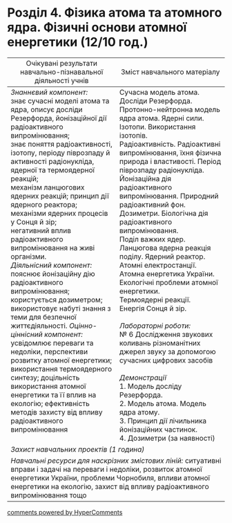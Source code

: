 <div id="hypercomments_widget" class="js-hypercomments-widget invisible"></div>

# Розділ 4. Фізика атома та атомного ядра. Фізичні основи атомної енергетики (12/10 год.)

<table>
  <tr>
    <td width="50%" align="center">Очікувані результати навчально-пізнавальної діяльності учнів</td>
    <td width="50%" align="center">Зміст навчального матеріалу</td>
  </tr>
<tbody>
  <tr>
    <td width="50%" style="vertical-align:top !important;">
      <i>Знаннєвий компонент:</i><br>
      знає сучасні моделі атома та ядра, описує досліди Резерфорда, йонізаційної дії радіоактивного випромінювання; <br>
      знає поняття радіоактивності, ізотопу, періоду піврозпаду й активності радіонукліда, ядерної та термоядерної реакцій; <br>
      механізм ланцюгових ядерних реакцій; принцип дії ядерного реактора; механізми ядерних процесів у Сонця й зір; <br>
      негативний вплив радіоактивного випромінювання на живі організми. <br>
      <i>Діяльнісний компонент:</i><br>
      пояснює йонізаційну дію радіоактивного випромінювання; користується дозиметром; використовує набуті знання з теми для безпечної життєдіяльності. 
      <i>Оцінно-ціннісний компонент:</i><br>
      усвідомлює переваги та недоліки, перспективи розвитку атомної енергетики; використання термоядерного синтезу; доцільність використання атомної енергетики та її вплив на екологію; ефективність методів захисту від впливу радіоактивного випромінювання
    </td>
    <td width="50%" style="vertical-align:top !important;">
      Сучасна модель атома. Досліди Резерфорда. Протонно-нейтронна модель ядра атома. Ядерні сили. Ізотопи. Використання ізотопів.  <br>
      Радіоактивність. Радіоактивні випромінювання, їхня фізична природа і властивості. Період піврозпаду радіонукліда. <br>
      Йонізаційна дія радіоактивного випромінювання. Природний радіоактивний фон.  <br>
      Дозиметри. Біологічна дія радіоактивного випромінювання. <br>
      Поділ важких ядер. Ланцюгова ядерна реакція поділу. Ядерний реактор. Атомні електростанції. Атомна енергетика України. Екологічні проблеми атомної енергетики. <br>
      Термоядерні реакції. <br>
      Енергія Сонця й зір.  <br>
      <br>
      <i>Лабораторні роботи:</i><br>
      № 6 Дослідження звукових коливань різноманітних джерел звуку за допомогою сучасних цифрових засобів <br>
      <br>
      <i>Демонстрації</i><br>
      1. Модель досліду Резерфорда. <br>
      2. Модель атома. Модель ядра атому. <br>
      3. Принцип дії лічильника йонізаційних частинок. <br>
      4. Дозиметри (за наявності) <br>
    </td>
    </tr>
      <tr>
    <td colspan="2" width="100%"><i>Захист навчальних проектів (1 година)</i></td>
  </tr>
    <tr>
    <td colspan="2" width="100%" style="vertical-align:top !important;">
      <i>Навчальні ресурси для наскрізних змістових ліній:</i> ситуативні вправи і задачі на переваги і недоліки, розвиток атомної енергетики України, проблеми Чорнобиля, впливи атомної енергетики на екологію, захист від впливу радіоактивного випромінювання тощо
  </tr>
</tbody>
</table>


<div class="js-hypercomments-container">
<a href="http://hypercomments.com" class="hc-link" title="comments widget">comments powered by HyperComments</a>
</div>